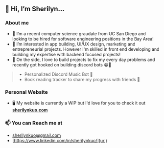 ## 👋 Hi, I’m **Sherilyn**...

### About me
- 🌱 I’m a recent computer science graudate from UC San Diego and looking to be hired for software engineering positions in the Bay Area!
- 👀 I’m interested in app building, UI/UX design, marketing and entrepreneurial projects. However I'm skilled in front end developing and building my expertise with backend focused projects!
- 🔧 On the side, I love to build projects to fix my every day problems and recently got hooked on building discord bots 😁🤖
> - Personalized Discord Music Bot 🎵
> - Book reading tracker to share my progress with friends 📖

### Personal Website
- 🖥️ My website is currently a WIP but I'd love for you to check it out **[sherilynkuo.com](url)**

### 📫 You can Reach me at 
-  [sherilynkuo@gmail.com](url)
-  [https://www.linkedin.com/in/sherilynkuo/](url)


